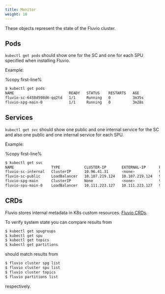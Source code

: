 ```yaml
---
title: Monitor
weight: 10
---
```


These objects represent the state of the Fluvio cluster.

## Pods
`kubectl get pods` should show one for the SC and one for each SPU specified when installing Fluvio.

Example:

%copy first-line%
```bash
$ kubectl get pods
NAME                         READY   STATUS    RESTARTS   AGE
fluvio-sc-6458d598d6-qq2td   1/1     Running   0          3m35s
fluvio-spg-main-0            1/1     Running   0          3m28s
```

## Services
`kubectl get svc` should show one public and one internal service for the SC and also one public and one internal service for each SPU.

Example:

%copy first-line%
```bash
$ kubectl get svc
NAME                 TYPE           CLUSTER-IP       EXTERNAL-IP      PORT(S)             AGE
fluvio-sc-internal   ClusterIP      10.96.41.31      <none>           9004/TCP            4m18s
fluvio-sc-public     LoadBalancer   10.107.219.124   10.107.219.124   9003:30947/TCP      4m18s
fluvio-spg-main      ClusterIP      None             <none>           9005/TCP,9006/TCP   4m11s
fluvio-spu-main-0    LoadBalancer   10.111.223.127   10.111.223.127   9005:30023/TCP      4m11s
```

## CRDs
Fluvio stores internal metadata in K8s custom resources. [Fluvio CRDs](../../kubernetes/crd).

To verify system state you can compare results from 
```bash
$ kubectl get spugroups
$ kubectl get spu
$ kubectl get topics
$ kubectl get partitions
```
should match results from 
```bash
$ fluvio cluster spg list
$ fluvio cluster spu list
$ fluvio cluster topics
$ fluvio partitions list
```
respectively.
